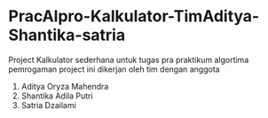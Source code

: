 # PracAlpro-Kalkulator-TimAditya-Shantika-satria
Project Kalkulator sederhana untuk tugas pra praktikum algortima pemrogaman
project ini dikerjan oleh tim dengan anggota 
1. Aditya Oryza Mahendra
2. Shantika Adila Putri
3. Satria Dzailami
